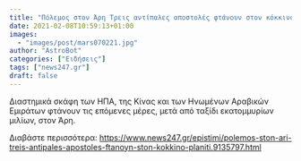 ```yaml
---
title: "Πόλεμος στον Άρη Τρεις αντίπαλες αποστολές φτάνουν στον κόκκινο πλανήτη"
date: 2021-02-08T10:59:13+01:00
images:
  - "images/post/mars070221.jpg"
author: "AstroBot"
categories: ["Ειδήσεις"]
tags: ["news247.gr"]
draft: false
---
```


Διαστημικά σκάφη των ΗΠΑ, της Κίνας και των Ηνωμένων Αραβικών Εμιράτων φτάνουν τις επόμενες μέρες, μετά από ταξίδι εκατομμυρίων μιλίων, στον Άρη. 

Διαβάστε περισσότερα: https://www.news247.gr/epistimi/polemos-ston-ari-treis-antipales-apostoles-ftanoyn-ston-kokkino-planiti.9135797.html
